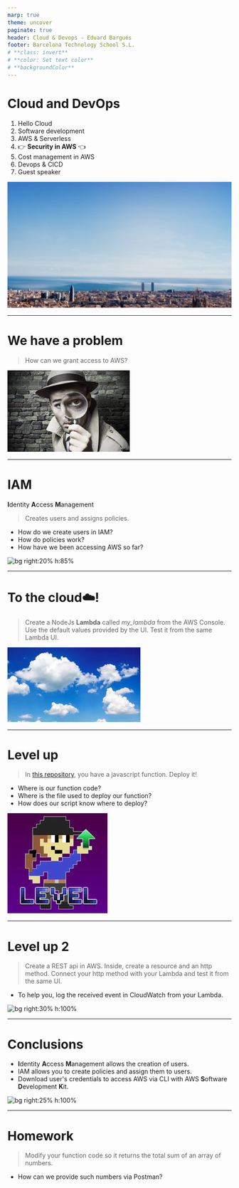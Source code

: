 ```yaml
---
marp: true
theme: uncover
paginate: true
header: Cloud & Devops - Eduard Bargués
footer: Barcelona Technology School S.L.
# **class: invert**
# **color: Set text color**
# **backgroundColor**
---
```


<!--
_class: invert
-->

# **Cloud and DevOps**

1. Hello Cloud
2. Software development
3. AWS & Serverless
4. 👉 **Security in AWS** 👈
5. Cost management in AWS
6. Devops & CICD
7. Guest speaker

![bg opacity](images/barcelonaLandscape.png)

---

# **We have a problem**

> How can we grant access to AWS?

![bg right:29% h:100%](images/mistery.jpg)

---

# **IAM**

**I**dentity **A**ccess **M**anagement

> Creates users and assigns policies.

- How do we create users in IAM?
- How do policies work?
- How have we been accessing AWS so far?

![bg right:20% h:85%](https://www.howtogeek.com/wp-content/uploads/csit/2019/11/d384811e.png?height=200p&trim=2,2,2,2)

---

# **To the cloud☁️!**

> Create a NodeJs **Lambda** called _my_lambda_ from the AWS Console. Use the default values provided by the UI. Test it from the same Lambda UI.

![bg right:40%](images/cloud.jpg)

---

# **Level up**

> In [this repository](https://github.com/EduardBargues/bts_session4_06_06_2023), you have a javascript function. Deploy it!

- Where is our function code?
- Where is the file used to deploy our function?
- How does our script know where to deploy?

![bg right:30% w:100%](images/level_up.jpg)

---

# **Level up 2**

> Create a REST api in AWS. Inside, create a resource and an http method. Connect your http method with your Lambda and test it from the same UI.

- To help you, log the received event in CloudWatch from your Lambda.

![bg right:30% h:100%](https://articles.connectnigeria.com/wp-content/uploads/2022/08/960x0-6.jpg)

---

# **Conclusions**

- **I**dentity **A**ccess **M**anagement allows the creation of users.
- IAM allows you to create policies and assign them to users.
- Download user's credentials to access AWS via CLI with AWS **S**oftware **D**evelopment **K**it.

![bg right:25% h:100%](https://images.pexels.com/photos/2251798/pexels-photo-2251798.jpeg?cs=srgb&dl=pexels-mark-arron-smith-2251798.jpg&fm=jpg)

---

# **Homework**

> Modify your function code so it returns the total sum of an array of numbers.

- How can we provide such numbers via Postman?
